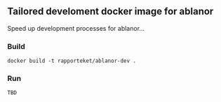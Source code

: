 ## Tailored develoment docker image for ablanor

Speed up development processes for ablanor...

### Build
```docker build -t rapporteket/ablanor-dev .```

### Run
```TBD```

